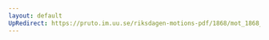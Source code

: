 ```yaml
---
layout: default
UpRedirect: https://pruto.im.uu.se/riksdagen-motions-pdf/1868/mot_1868__ak__241/mot_1868__ak__241-003.pdf
---
```

